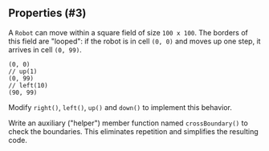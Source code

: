 ## Properties (#3)

A `Robot` can move within a square field of size `100 x 100`. The borders of
this field are "looped": if the robot is in cell `(0, 0)` and moves up one
step, it arrives in cell `(0, 99)`.

```text
(0, 0)
// up(1)
(0, 99)
// left(10)
(90, 99)
```

Modify `right()`, `left()`, `up()` and `down()` to implement this behavior.

<div class="hint">

Write an auxiliary ("helper") member function named `crossBoundary()` to
check the boundaries. This eliminates repetition and simplifies the resulting
code.

</div>
